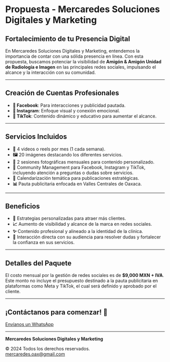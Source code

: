 # Propuesta - Mercaredes Soluciones Digitales y Marketing

## Fortalecimiento de tu Presencia Digital

En Mercaredes Soluciones Digitales y Marketing, entendemos la importancia de contar con una sólida presencia en línea. Con esta propuesta, buscamos potenciar la visibilidad de **Amigón & Amigón Unidad de Radiología e Imagen** en las principales redes sociales, impulsando el alcance y la interacción con su comunidad.

---

## Creación de Cuentas Profesionales

- **📘 Facebook**: Para interacciones y publicidad pautada.
- **📸 Instagram**: Enfoque visual y conexión emocional.
- **🎥 TikTok**: Contenido dinámico y educativo para aumentar el alcance.

---

## Servicios Incluidos

- **🎥** 4 videos o reels por mes (1 cada semana).
- **🖼️** 20 imágenes destacando los diferentes servicios.
- **📸** 2 sesiones fotográficas mensuales para contenido personalizado.
- **💬** Community Management para Facebook, Instagram y TikTok, incluyendo atención a preguntas o dudas sobre servicios.
- **📅** Calendarización temática para publicaciones estratégicas.
- **📊** Pauta publicitaria enfocada en Valles Centrales de Oaxaca.

---

## Beneficios

- **🎯** Estrategias personalizadas para atraer más clientes.
- **📈** Aumento de visibilidad y alcance de la marca en redes sociales.
- **✨** Contenido profesional y alineado a la identidad de la clínica.
- **🤝** Interacción directa con su audiencia para resolver dudas y fortalecer la confianza en sus servicios.

---

## Detalles del Paquete

El costo mensual por la gestión de redes sociales es de **$9,000 MXN + IVA**. Este monto no incluye el presupuesto destinado a la pauta publicitaria en plataformas como Meta y TikTok, el cual será definido y aprobado por el cliente.

---

## ¡Contáctanos para comenzar! 📩

[Envíanos un WhatsApp](https://api.whatsapp.com/send?phone=9511704539)

---

**Mercaredes Soluciones Digitales y Marketing**

© 2024 Todos los derechos reservados.  
mercaredes.oax@gmail.com
